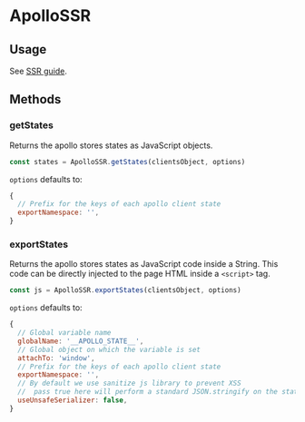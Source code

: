 # ApolloSSR

## Usage

See [SSR guide](../guide/ssr.md).

## Methods

### getStates

Returns the apollo stores states as JavaScript objects.

```js
const states = ApolloSSR.getStates(clientsObject, options)
```

`options` defaults to:

```js
{
  // Prefix for the keys of each apollo client state
  exportNamespace: '',
}
```

### exportStates

Returns the apollo stores states as JavaScript code inside a String. This code can be directly injected to the page HTML inside a `<script>` tag.

```js
const js = ApolloSSR.exportStates(clientsObject, options)
```

`options` defaults to:

```js
{
  // Global variable name
  globalName: '__APOLLO_STATE__',
  // Global object on which the variable is set
  attachTo: 'window',
  // Prefix for the keys of each apollo client state
  exportNamespace: '',
  // By default we use sanitize js library to prevent XSS 
  //  pass true here will perform a standard JSON.stringify on the states
  useUnsafeSerializer: false,
}
```
